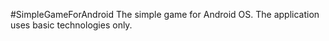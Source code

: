 #SimpleGameForAndroid
The simple game for Android OS. The application uses basic technologies only.
